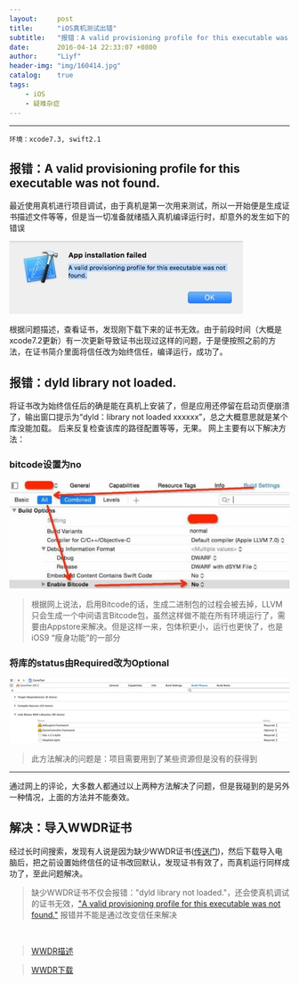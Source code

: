 ```yaml
---
layout:     post
title:      "iOS真机测试出错"
subtitle:   "报错：A valid provisioning profile for this executable was not found. 报错：dyld library not loaded"
date:       2016-04-14 22:33:07 +0800
author:     "Liyf"
header-img: "img/160414.jpg"
catalog:    true
tags: 
    - iOS
    - 疑难杂症
---
```

---
	环境：xcode7.3, swift2.1
	
<h2 name="a" id="a"> 报错：A valid provisioning profile for this executable was not found. </h2>

最近使用真机进行项目调试，由于真机是第一次用来测试，所以一开始便是生成证书描述文件等等，但是当一切准备就绪插入真机编译运行时，却意外的发生如下的错误
   
   ![](/img/figure/160414_1.png)
   
根据问题描述，查看证书，发现刚下载下来的证书无效。由于前段时间（大概是xcode7.2更新）有一次更新导致证书出现过这样的问题，于是便按照之前的方法，在证书简介里面将信任改为始终信任，编译运行，成功了。

## 报错：dyld library not loaded.

将证书改为始终信任后的确是能在真机上安装了，但是应用还停留在启动页便崩溃了，输出窗口提示为“dyld：library not loaded xxxxxx”，总之大概意思就是某个库没能加载。
后来反复检查该库的路径配置等等，无果。
网上主要有以下解决方法：

### bitcode设置为no

![](/img/figure/160414_2.jpg)

> 根据网上说法，启用Bitcode的话，生成二进制包的过程会被去掉，LLVM只会生成一个中间语言Bitcode包，虽然这样做不能在所有环境运行了，需要由Appstore来解决。但是这样一来，包体积更小，运行也更快了，也是 iOS9 “瘦身功能”的一部分

### 将库的status由Required改为Optional

![](/img/figure/160414_3.jpg)

> 此方法解决的问题是：项目需要用到了某些资源但是没有的获得到

---
通过网上的评论，大多数人都通过以上两种方法解决了问题，但是我碰到的是另外一种情况，上面的方法并不能奏效。

## 解决：导入WWDR证书
经过长时间搜索，发现有人说是因为缺少WWDR证书([传送门](http://www.lxway.com/815505691.htm))，然后下载导入电脑后，把之前设置始终信任的证书改回默认，发现证书有效了，而真机运行同样成功了，至此问题解决。

> 缺少WWDR证书不仅会报错："dyld library not loaded."，还会使真机调试的证书无效，<a href="#a">"A valid provisioning profile for this executable was not found."</a> 报错并不能是通过改变信任来解决
<br>

> [WWDR描述](http://stackoverflow.com/questions/4057241/iphone-what-is-a-wwdr-intermediate-certificate)

> [WWDR下载](https://developer.apple.com/certificationauthority/AppleWWDRCA.cer)